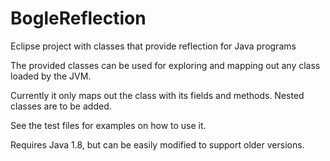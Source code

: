# BogleReflection
Eclipse project with classes that provide reflection for Java programs

The provided classes can be used for exploring and mapping out any class loaded by the JVM. 

Currently it only maps out the class with its fields and methods. Nested classes are to be added. 

See the test files for examples on how to use it. 

Requires Java 1.8, but can be easily modified to support older versions. 
